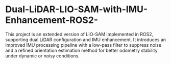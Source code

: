 # Dual-LiDAR-LIO-SAM-with-IMU-Enhancement-ROS2-
This project is an extended version of LIO-SAM implemented in ROS2, supporting dual LiDAR configuration and IMU enhancement. It introduces an improved IMU processing pipeline with a low-pass filter to suppress noise and a refined orientation estimation method for better odometry stability under dynamic or noisy conditions.

